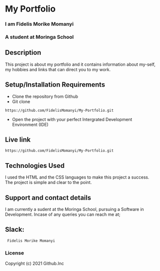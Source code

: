 # My Portfolio
### I am Fidelis Morike Momanyi
### A student at Moringa School
## Description
This project is about my portfolio and it contains information about my-self, my hobbies and links that can direct you to my work.
## Setup/Installation Requirements
* Clone the repository from Github
* Git clone
```
https://github.com/FidelisMomanyi/My-Portfolio.git
```
* Open the project with your perfect Intergrated Development Environment (IDE)
## Live link
```
https://github.com/FidelisMomanyi/My-Portfolio.git
```
## Technologies Used
I used the HTML and the CSS languages to make this project a success. The project is simple and clear to the point.
## Support and contact details
I am currently a sudent at the Moringa School, pursuing a Software in Development.
Incase of any queries you can reach me at;
## Slack: 
```
 Fidelis Morike Momanyi
```
### License
Copyright (c) 2021 Github.Inc